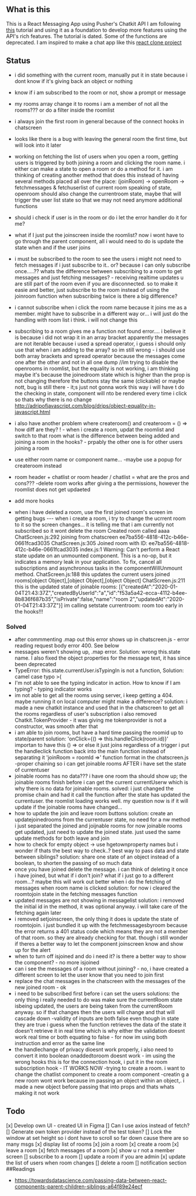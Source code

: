 ## What is this
This is a React Messaging App using Pusher's Chatkit API
I am following [this](https://github.com/pusher/build-a-slack-clone-with-react-and-pusher-chatkit#step-3-setup-a-basic-node-server)
tutorial and using it as a foundation to develop more features using the API's rich features.
The tutorial is dated. Some of the functions are deprecated.
I am inspired to make a chat app like this [react clone project](https://github.com/pusher/react-slack-clone)

## Status
- i did something with the current room, manually put it in state because i dont know if it's giving back an object or nothing
- know if i am subscribed to the room or not, show a prompt or message
- my rooms array change it to rooms i am a member of not all the rooms??? or do a filter inside the roomlist
- i always join the first room in general because of the connect hooks in chatscreen
- looks like there is a bug with leaving the general room the first time, but will look into it later
- working on fetching the list of users when you open a room, getting users is triggered by both
joining a room and clicking the room name. i either can make a state to open a room 
or do a method for it. i am thinking of creating another method that does this instead of having several
methods placed all over the place: (joinRoom) -> openRoom -> fetchmessages & fetchuserlist of current room
speaking of state, openroom should also change the currentroom state, maybe that will trigger the user list state
so that we may not need anymore additional functions
- should i check if user is in the room or do i let the error handler do it for me?
- what if I just put the joinscreen inside the roomlist? now i wont have to go through the parent component,
all i would need to do is update the state when and if the user joins
- i must be subscribed to the room to see the users
i might not need to fetch messages if i just subscribe to it.. or? because i can only subscribe once.....??
whats the difference between subscribing to a room to get messages and just fetching messages? - receiving realtime updates
u are still part of the room even if you are disconnected. so to make it easie and better, just subscribe to the room instead 
of using the joinroom function
when subscribing twice is there a big difference? 
- i cannot subscribe when i click the room name because it joins me as a member. might have to subscribe in a different way or...
i will just do the handling with room list i think. i will not change this
- subscribing to a room gives me a function not found error.... i believe it is because i did not wrap it in an array bracket
apparently the messages are not iterable because i used a spread operator, i guess i should only use that when i am adding to the array?
so im still wrong - i should use both array brackets and spread operator because the messages come one after the other and not in all one dump
//im trying to disable the openrooms in roomlist, but the equality is not working,
i am thinking maybe it's because the joinedroom state which is higher than the prop is not changing therefore the buttons stay the same (clickable)
or maybe nott, bug is still there - it;s just not gonna work this way i will have t do the checking in state, component will nto be rendered every time i click
so thats why there is no change
http://adripofjavascript.com/blog/drips/object-equality-in-javascript.html

- i also have another problem where createroom() and createroom = () => how diff are they?
! - when i create a room, updat the roomlist and switch to that room 
what is the difference between being added and joining  a room in the hooks? - prpably the other one is for other users joining a room
- use either room name or component name...
-maybe use a popup for createroom instead
-  room header + chatlist or room header / chatlist = what are the pros and cons???
-delete room works after giving a the permissions, however the roomlist does not get updaeted
- add more hooks
- when i have deleted a room, use the first joined room's screen
im getting bugs --- when i create a room, i try to change the ucrrent room to it so the screen changes... it is telling 
me that i am currently not subscribed so it wont delete the room
Created room called aaaa
ChatScreen.js:292 joining from chatscreen ee7ba556-4818-412c-b46e-0661fcad3035
ChatScreen.js:305 Joined room with ID: ee7ba556-4818-412c-b46e-0661fcad3035
index.js:1 Warning: Can't perform a React state update on an unmounted component. This is a no-op, but it indicates a memory leak in your application. To fix, cancel all subscriptions and asynchronous tasks in the componentWillUnmount method.
ChatScreen.js:188 this updates the current users joined rooms[object Object],[object Object],[object Object]
ChatScreen.js:211 this is the updated state of joinable rooms: [{"createdAt":"2020-01-04T21:43:37Z","createdByUserId":"a","id":"f53a5a42-ecca-4112-b4ee-8b836f687b35","isPrivate":false,"name":"room 2","updatedAt":"2020-01-04T21:43:37Z"}]
im calling setstate currentroom: room too early in the hooks!!!


### Solved
- after commmenting .map out this error shows up in chatscreen.js - error reading request body error 400. See below
- messages weren't showing up, .map error. Solution: wrong this.state name. I also fixed the object properties for the message text, it has since been
deprecated
- TypeError: this.state.currentUser.isTypingIn is not a function, Solution: camel case typo >(
- I'm not able to see the typing indicator in action. How to know if I am typing? - typing indicator works
-  im not able to get all the rooms using server, i keep getting a 404. maybe running it on local computer might make a difference?
solution: i made a new chatkit instance and  used that in the chatscreen to get all the rooms regardless of user's subscription
 i also removed Chatkit.TokenProvider - it was giving me tokenprovider is not a constructor, was smooth after that
- i am able to join rooms, but have a hard time passing the roomid up to state/parent
solution: 'onClick={() => this.handleClick(room.id)}' importan to have this () => or else it just joins regardless of a trigger
i put the handleclick function back into the main function instead of separating it
'joinRoom = roomId =>' function format in the chatscreen.js
-proper chaining so i can get joinable rooms AFTER i have set the state of currentuser
- joinable rooms has no data??? i have one room tha should show up; the joinable rooms finish before i can get the current currentUserw
which is why there is no data for joinable rooms. solved: i just changed the promise chain and had it call the function
after the state has updated the currentuser. the roomlist loading works well. my question now is if it will
update if the joinable rooms have changed...
- how to update the join and leave room buttons
solution: create an updatejoinedrooms from the currentuser state, no need for a nw method
i just separated the joined and joijnable rooms for now
joinable rooms get updated, just need to update the joined state. just used the same  update methods for both leave and join
- how to check for empty object -> use hgetownproperty names
but i wonder if thats the best way to check..?
best way to pass data and state between siblings?
solution: share one state of an object instead of a boolean, to shorten the passing of so much data
- once you have joined delete the message. i can think of deleting it once i have joined, but what if i don't join? what if i just go to a different room...?
maybe this will work out better when i do the fetching of messages when room name is clicked
solution: for  now i cleared the roomtojoin state in the fetching messages function
- updated messages are not showing in messagelist
solution: i removed the initial id in the method, it was optional anyway. i will take care of the fetching again later
- i removed setjoinscreen, the only thing it does is update the state of roomtojoin. i just bundled it up with the fetchmessagesbyroom because the error
returns a 401 status code which means they are not a member of that room. so they are already checking for that. though i still wonder if theres a better way 
to let the component joinscreen know and show up for the alert
- when to turn off isjoined and do i need it? is there a better way to show the component?  - no more isjoined
- can i see the messages of a room without joining? - no, i have created a different screen to let the user know that you need to join first
- replace the chat messages in the chatscreen with the messages of the new joined room - ok
- i need to be subscribed first before i can set the users
solutions: the only thing i really needed to do was make sure the currentRoom state isbeing updated, the users
are being taken from the currentRoom anyway. so if that changes then the users will change and that will cascade down
-validity of inputs are both false even though in state they are true
i guess when the function retrieves the data of the state it doesn't retrieve it in real time which is why either the validation
doesnt work real time or both equating to false  - for now im using both instruction and error as the same line
- the handlechange of privacy dioesnt work properly, i also need to convert it into boolean
onaddedtoroom doesnt work - im using the wrong hooks this is for the  connection hook, i put it in the room subscription hook - IT WORKS NOW
-trying to create a room. i want to change the chatlist component to create a room component
-creatin g a new room wont work because im passing an object within an object,. i made a new object before passing that into props and thats whats
making it not work


## Todo
[x] Develop own UI - created UI in Figma
[] Can I use axios instead of fetch?
[] Generate own token provider instead of the test token?
[] Lock the window at set height so i dont have to scroll so far down cause there are so many msgs
[x] display list of rooms
[x] join a room
[x] create a room
[x] leave a room
[x] fetch messages of a room
[x] show u r not a member screen
[] subscribe to a room
[] update a room if you are admin
[x] update the list of users when room changes
[] delete a room 
[] notification section
##Readings
- https://towardsdatascience.com/passing-data-between-react-components-parent-children-siblings-a64f89e24ecf
<!-- - popup menu in react https://blog.logrocket.com/controlling-tooltips-pop-up-menus-using-compound-components-in-react-ccedc15c7526/ -->
